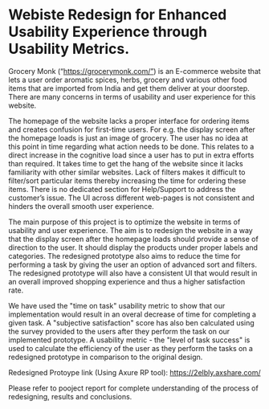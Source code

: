 # Webiste Redesign for Enhanced Usability Experience through Usability Metrics.

Grocery Monk (“https://grocerymonk.com/”) is an E-commerce website that lets a user order aromatic spices, herbs, grocery and various other food items that are imported from India and get them deliver at your doorstep. There are many concerns in terms of usability and user experience for this website.

The homepage of the website lacks a proper interface for ordering items and creates confusion for first-time users. For e.g. the display screen after the homepage loads is just an image of grocery. The user has no idea at this point in time regarding what action needs to be done. This relates to a direct increase in the cognitive load since a user has to put in extra efforts than required. It takes time to get the hang of the website since it lacks familiarity with other similar websites. Lack of filters makes it difficult to filter/sort particular items thereby increasing the time for ordering these items. There is no dedicated section for Help/Support to address the customer’s issue. The UI across different web-pages is not consistent and hinders the overall smooth user experience. 

The main purpose of this project is to optimize the website in terms of usability and user experience. The aim is to redesign the website in a way that the display screen after the homepage loads should provide a sense of direction to the user. It should display the products under proper labels and categories. The redesigned prototype also aims to reduce the time for performing a task by giving the user an option of advanced sort and filters. The redesigned prototype will also have a consistent UI that would result in an overall improved shopping experience and thus a higher satisfaction rate. 

We have used the "time on task" usability metric to show that our implementation would result in an overal decrease of time for completing a given task. A "subjective satisfaction" score has also ben calculated using the survey provided to the users after they perform the task on our implemented prototype. A usability metric - the "level of task success" is used to calculate the efficiency of the user as they perform the tasks  on a redesigned prototype in comparison to the original design. 

Redesigned Protoype link (Using Axure RP tool): https://2elbly.axshare.com/ 

Please refer to pooject report for complete understanding of the process of redesigning, results and conclusions.
